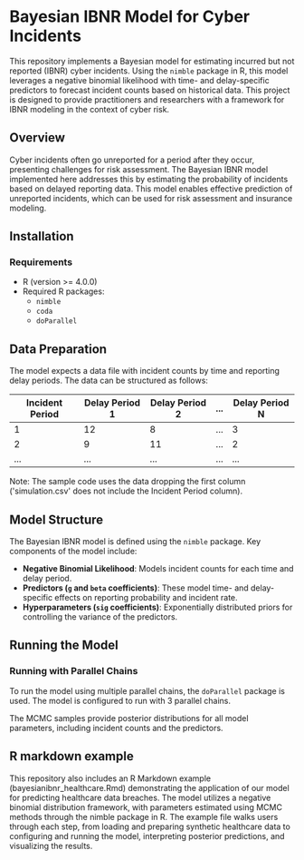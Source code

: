 # Bayesian IBNR Model for Cyber Incidents

This repository implements a Bayesian model for estimating incurred but not reported (IBNR) cyber incidents. Using the `nimble` package in R, this model leverages a negative binomial likelihood with time- and delay-specific predictors to forecast incident counts based on historical data. This project is designed to provide practitioners and researchers with a framework for IBNR modeling in the context of cyber risk.


## Overview

Cyber incidents often go unreported for a period after they occur, presenting challenges for risk assessment. The Bayesian IBNR model implemented here addresses this by estimating the probability of incidents based on delayed reporting data. This model enables effective prediction of unreported incidents, which can be used for risk assessment and insurance modeling.

## Installation

### Requirements

- R (version >= 4.0.0)
- Required R packages:
  - `nimble`
  - `coda`
  - `doParallel`
 

## Data Preparation

The model expects a data file with incident counts by time and reporting delay periods. The data can be structured as follows:

| Incident Period | Delay Period 1 | Delay Period 2 | ... | Delay Period N |
|-----------------|----------------|----------------|-----|----------------|
| 1               | 12             | 8              | ... | 3              |
| 2               | 9              | 11             | ... | 2              |
| ...             | ...            | ...            | ... | ...            |

Note: The sample code uses the data dropping the first column ('simulation.csv' does not include the Incident Period column).

## Model Structure

The Bayesian IBNR model is defined using the `nimble` package. Key components of the model include:

- **Negative Binomial Likelihood**: Models incident counts for each time and delay period.
- **Predictors (`g` and `beta` coefficients)**: These model time- and delay-specific effects on reporting probability and incident rate.
- **Hyperparameters (`sig` coefficients)**: Exponentially distributed priors for controlling the variance of the predictors.


## Running the Model

### Running with Parallel Chains

To run the model using multiple parallel chains, the `doParallel` package is used. The model is configured to run with 3 parallel chains. 

The MCMC samples provide posterior distributions for all model parameters, including incident counts and the predictors.
 
## R markdown example

This repository also includes an R Markdown example (bayesianibnr_healthcare.Rmd) demonstrating the application of our model for predicting healthcare data breaches. The model utilizes a negative binomial distribution framework, with parameters estimated using MCMC methods through the nimble package in R. The example file walks users through each step, from loading and preparing synthetic healthcare data to configuring and running the model, interpreting posterior predictions, and visualizing the results.
 
